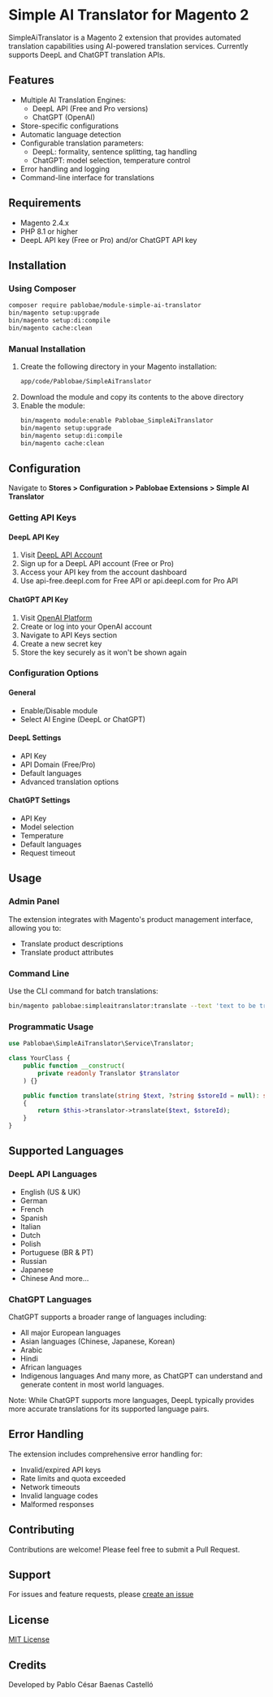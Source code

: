 # Simple AI Translator for Magento 2

SimpleAiTranslator is a Magento 2 extension that provides automated translation capabilities using AI-powered translation services. Currently supports DeepL and ChatGPT translation APIs.

## Features

- Multiple AI Translation Engines:
  - DeepL API (Free and Pro versions)
  - ChatGPT (OpenAI)
- Store-specific configurations
- Automatic language detection
- Configurable translation parameters:
  - DeepL: formality, sentence splitting, tag handling
  - ChatGPT: model selection, temperature control
- Error handling and logging
- Command-line interface for translations

## Requirements

- Magento 2.4.x
- PHP 8.1 or higher
- DeepL API key (Free or Pro) and/or ChatGPT API key

## Installation

### Using Composer

```bash
composer require pablobae/module-simple-ai-translator
bin/magento setup:upgrade
bin/magento setup:di:compile
bin/magento cache:clean
```

### Manual Installation

1. Create the following directory in your Magento installation:
   ```bash
   app/code/Pablobae/SimpleAiTranslator
   ```
2. Download the module and copy its contents to the above directory
3. Enable the module:
   ```bash
   bin/magento module:enable Pablobae_SimpleAiTranslator
   bin/magento setup:upgrade
   bin/magento setup:di:compile
   bin/magento cache:clean
   ```

## Configuration

Navigate to **Stores > Configuration > Pablobae Extensions > Simple AI Translator**

### Getting API Keys

#### DeepL API Key
1. Visit [DeepL API Account](https://www.deepl.com/pro-api)
2. Sign up for a DeepL API account (Free or Pro)
3. Access your API key from the account dashboard
4. Use api-free.deepl.com for Free API or api.deepl.com for Pro API

#### ChatGPT API Key
1. Visit [OpenAI Platform](https://platform.openai.com/)
2. Create or log into your OpenAI account
3. Navigate to API Keys section
4. Create a new secret key
5. Store the key securely as it won't be shown again

### Configuration Options

#### General
- Enable/Disable module
- Select AI Engine (DeepL or ChatGPT)

#### DeepL Settings
- API Key
- API Domain (Free/Pro)
- Default languages
- Advanced translation options

#### ChatGPT Settings
- API Key
- Model selection
- Temperature
- Default languages
- Request timeout

## Usage

### Admin Panel

The extension integrates with Magento's product management interface, allowing you to:
- Translate product descriptions
- Translate product attributes

### Command Line

Use the CLI command for batch translations:
```bash
bin/magento pablobae:simpleaitranslator:translate --text 'text to be translated' --language 'es'
```

### Programmatic Usage

```php
use Pablobae\SimpleAiTranslator\Service\Translator;

class YourClass {
    public function __construct(
        private readonly Translator $translator
    ) {}

    public function translate(string $text, ?string $storeId = null): string
    {
        return $this->translator->translate($text, $storeId);
    }
}
```

## Supported Languages

### DeepL API Languages
- English (US & UK)
- German
- French
- Spanish
- Italian
- Dutch
- Polish
- Portuguese (BR & PT)
- Russian
- Japanese
- Chinese
And more...

### ChatGPT Languages
ChatGPT supports a broader range of languages including:
- All major European languages
- Asian languages (Chinese, Japanese, Korean)
- Arabic
- Hindi
- African languages
- Indigenous languages
And many more, as ChatGPT can understand and generate content in most world languages.

Note: While ChatGPT supports more languages, DeepL typically provides more accurate translations for its supported language pairs.

## Error Handling

The extension includes comprehensive error handling for:
- Invalid/expired API keys
- Rate limits and quota exceeded
- Network timeouts
- Invalid language codes
- Malformed responses

## Contributing

Contributions are welcome! Please feel free to submit a Pull Request.

## Support

For issues and feature requests, please [create an issue](https://github.com/pablobae/magento2-simple-ai-translator/issues)

## License

[MIT License](LICENSE.md)

## Credits

Developed by Pablo César Baenas Castelló
